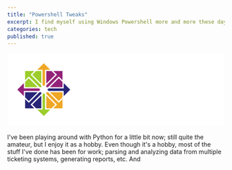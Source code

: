 ```yaml
---
title: "Powershell Tweaks"
excerpt: I find myself using Windows Powershell more and more these days; wanted to customize my experience.
categories: tech
published: true
---
```

!["CentOS/Linux"](/images/CentOS.png)

I've been playing around with Python for a little bit now; still quite the amateur, but I enjoy it as a hobby. Even though it's a hobby, most of the stuff I've done has been for work; parsing and analyzing data from multiple ticketing systems, generating reports, etc. And

